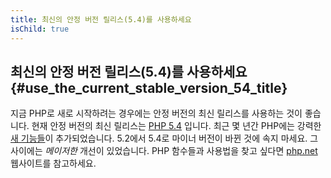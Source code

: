 ```yaml
---
title: 최신의 안정 버전 릴리스(5.4)를 사용하세요
isChild: true
---
```


## 최신의 안정 버전 릴리스(5.4)를 사용하세요 {#use_the_current_stable_version_54_title}

지금 PHP로 새로 시작하려는 경우에는 안정 버전의 최신 릴리스를 사용하는 것이 좋습니다. 현재 안정 버전의 최신 릴리스는 [PHP 5.4][php-release] 입니다. 최근 몇 년간 PHP에는 강력한 [새 기능들](#language_highlights)이 추가되었습니다. 5.2에서 5.4로 마이너 버전이 바뀐 것에 속지 마세요. 그 사이에는 _메이저한_ 개선이 있었습니다. PHP 함수들과 사용법을 찾고 싶다면 [php.net][php-docs] 웹사이트를 참고하세요.

[php-release]: http://www.php.net/downloads.php
[php-docs]: http://www.php.net/manual/en/
